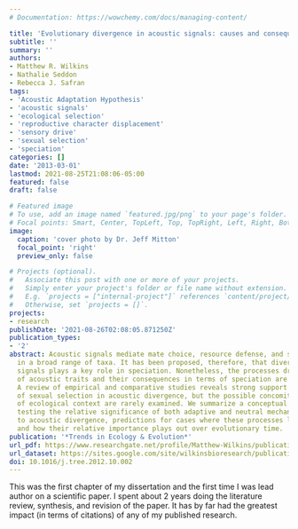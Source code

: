 ```yaml
---
# Documentation: https://wowchemy.com/docs/managing-content/

title: 'Evolutionary divergence in acoustic signals: causes and consequences'
subtitle: ''
summary: ''
authors:
- Matthew R. Wilkins
- Nathalie Seddon
- Rebecca J. Safran
tags:
- 'Acoustic Adaptation Hypothesis'
- 'acoustic signals'
- 'ecological selection'
- 'reproductive character displacement'
- 'sensory drive'
- 'sexual selection'
- 'speciation'
categories: []
date: '2013-03-01'
lastmod: 2021-08-25T21:08:06-05:00
featured: false
draft: false

# Featured image
# To use, add an image named `featured.jpg/png` to your page's folder.
# Focal points: Smart, Center, TopLeft, Top, TopRight, Left, Right, BottomLeft, Bottom, BottomRight.
image:
  caption: 'cover photo by Dr. Jeff Mitton'
  focal_point: 'right'
  preview_only: false

# Projects (optional).
#   Associate this post with one or more of your projects.
#   Simply enter your project's folder or file name without extension.
#   E.g. `projects = ["internal-project"]` references `content/project/deep-learning/index.md`.
#   Otherwise, set `projects = []`.
projects:
- research
publishDate: '2021-08-26T02:08:05.871250Z'
publication_types:
- '2'
abstract: Acoustic signals mediate mate choice, resource defense, and species recognition
  in a broad range of taxa. It has been proposed, therefore, that divergence in acoustic
  signals plays a key role in speciation. Nonetheless, the processes driving divergence
  of acoustic traits and their consequences in terms of speciation are poorly understood.
  A review of empirical and comparative studies reveals strong support for a role
  of sexual selection in acoustic divergence, but the possible concomitant influences
  of ecological context are rarely examined. We summarize a conceptual framework for
  testing the relative significance of both adaptive and neutral mechanisms leading
  to acoustic divergence, predictions for cases where these processes lead to speciation,
  and how their relative importance plays out over evolutionary time.
publication: '*Trends in Ecology & Evolution*'
url_pdf: https://www.researchgate.net/profile/Matthew-Wilkins/publication/233393321_Evolutionary_divergence_in_acoustic_signals_Causes_and_consequences/links/5c64325aa6fdccb608c0faf6/Evolutionary-divergence-in-acoustic-signals-Causes-and-consequences.pdf
url_dataset: https://sites.google.com/site/wilkinsbioresearch/publications/pdfs/002-Supplementary%20Table_Wilkins%20TREE_2013.docx?attredirects=0&d=1
doi: 10.1016/j.tree.2012.10.002
---
```

This was the first chapter of my dissertation and the first time I was lead author on a scientific paper. I spent about 2 years doing the literature review, synthesis, and revision of the paper. It has by far had the greatest impact (in terms of citations) of any of my published research.

